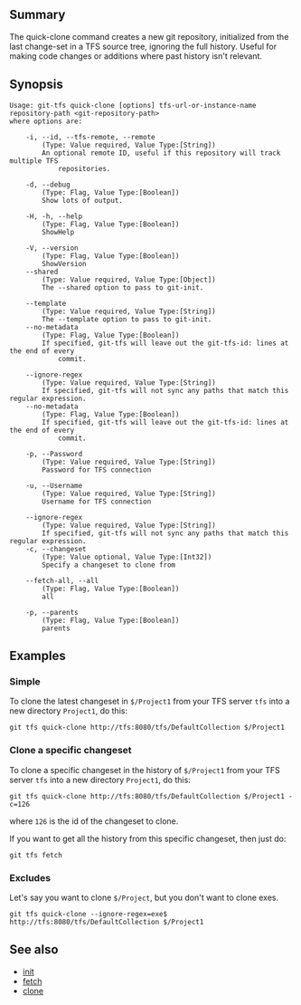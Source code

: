 ## Summary

The quick-clone command creates a new git repository, initialized from the last change-set in a TFS source tree, ignoring the full history. 
Useful for making code changes or additions where past history isn't relevant.

## Synopsis

	Usage: git-tfs quick-clone [options] tfs-url-or-instance-name repository-path <git-repository-path>
	where options are:

		-i, --id, --tfs-remote, --remote
			(Type: Value required, Value Type:[String])
			An optional remote ID, useful if this repository will track multiple TFS
				repositories.

		-d, --debug
			(Type: Flag, Value Type:[Boolean])
			Show lots of output.

		-H, -h, --help
			(Type: Flag, Value Type:[Boolean])
			ShowHelp

		-V, --version
			(Type: Flag, Value Type:[Boolean])
			ShowVersion
		--shared
			(Type: Value required, Value Type:[Object])
			The --shared option to pass to git-init.

		--template
			(Type: Value required, Value Type:[String])
			The --template option to pass to git-init.
		--no-metadata
			(Type: Flag, Value Type:[Boolean])
			If specified, git-tfs will leave out the git-tfs-id: lines at the end of every
				commit.

		--ignore-regex
			(Type: Value required, Value Type:[String])
			If specified, git-tfs will not sync any paths that match this regular expression.
		--no-metadata
			(Type: Flag, Value Type:[Boolean])
			If specified, git-tfs will leave out the git-tfs-id: lines at the end of every
				commit.

		-p, --Password
			(Type: Value required, Value Type:[String])
			Password for TFS connection

		-u, --Username
			(Type: Value required, Value Type:[String])
			Username for TFS connection

		--ignore-regex
			(Type: Value required, Value Type:[String])
			If specified, git-tfs will not sync any paths that match this regular expression.
		-c, --changeset
			(Type: Value optional, Value Type:[Int32])
			Specify a changeset to clone from

		--fetch-all, --all
			(Type: Flag, Value Type:[Boolean])
			all

		-p, --parents
			(Type: Flag, Value Type:[Boolean])
			parents

## Examples

### Simple

To clone the latest changeset in `$/Project1` from your TFS server `tfs`
into a new directory `Project1`, do this:

    git tfs quick-clone http://tfs:8080/tfs/DefaultCollection $/Project1

### Clone a specific changeset

To clone a specific changeset in the history of `$/Project1` from your TFS server `tfs`
into a new directory `Project1`, do this:

    git tfs quick-clone http://tfs:8080/tfs/DefaultCollection $/Project1 -c=126

where `126` is the id of the changeset to clone.

If you want to get all the history from this specific changeset, then just do:

    git tfs fetch

### Excludes

Let's say you want to clone `$/Project`, but you don't want to
clone exes.

    git tfs quick-clone --ignore-regex=exe$ http://tfs:8080/tfs/DefaultCollection $/Project1

## See also

* [init](init.md)
* [fetch](fetch.md)
* [clone](clone.md)
